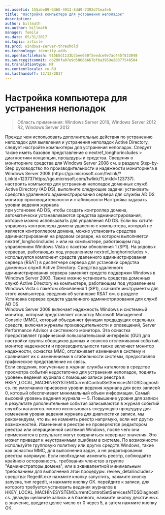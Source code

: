 ```yaml
---
ms.assetid: 155abe09-6360-4913-8dd9-7392d71ea4e6
title: "Настройка компьютера для устранения неполадок"
description: 
author: billmath
ms.author: billmath
manager: femila
ms.date: 05/31/2017
ms.topic: article
ms.prod: windows-server-threshold
ms.technology: identity-adds
ms.openlocfilehash: 915b8d1133b3bee050f5eedce9e7ac445f833048
ms.sourcegitcommit: db290fa07e9d50686667bfba3969e20377548504
ms.translationtype: MT
ms.contentlocale: ru-RU
ms.lasthandoff: 12/12/2017
---
```

# <a name="configuring-a-computer-for-troubleshooting"></a>Настройка компьютера для устранения неполадок

>Область применения: Windows Server 2016, Windows Server 2012 R2, Windows Server 2012


<developerConceptualDocument xmlns="https://ddue.schemas.microsoft.com/authoring/2003/5" xmlns:xlink="https://www.w3.org/1999/xlink" xmlns:xsi="https://www.w3.org/2001/XMLSchema-instance" xsi:schemaLocation="https://ddue.schemas.microsoft.com/authoring/2003/5 http://clixdevr3.blob.core.windows.net/ddueschema/developer.xsd">
  <introduction>
    <para>Прежде чем использовать дополнительные действия по устранению неполадок для выявления и устранения неполадок Active Directory, следует настройте компьютеры для устранения неполадок. Следует также иметь базовое представление о <token>nextref_longhorincludes > диагностики концепции, процедуры и средства. </para>
    <para>Сведения о мониторинге средства для Windows Server 2008 см. в разделе Step-by-Step руководство по производительности и надежности мониторинга в Windows Server 2008 (<externalLink><linkText>https://go.microsoft.com/fwlink/?LinkId=123737</linkText><linkUri>https://go.microsoft.com/fwlink/?LinkId=123737</linkUri></externalLink>).</para>
  </introduction>
  <section>
    <title>Задачи настройки для устранения неполадок</title>
    <content>
      <para>настроить компьютер для устранения неполадок доменных служб Active Directory (AD DS), выполните следующие задачи:</para>
      <para>
        <link xlink:href="#BKMK_2">установить средства удаленного администрирования сервера для службы AD DS</link>
      </para>
      <para>
        <link xlink:href="#BKMK_3">монитор производительности и стабильности Настройка</link>
      </para>
      <para>
        <link xlink:href="#BKMK_4">задавать уровни ведения журнала</link>
      </para>
    </content>
    <sections>
      <section address="BKMK_2">
        <title>Установка средств удаленного администрирования сервера для службы AD DS</title>
        <content>
          <para>при установке AD DS, чтобы создать контроллер домена, автоматически устанавливаются средства администрирования, которые можно использовать для управления AD DS. Если вы хотите управлять контроллеры домена удаленно с компьютера, который не является контроллером домена, можно установить средства администрирования на рядовом сервере, на котором выполняется <token>nextref_longhorincludes > или на компьютере, работающем под управлением Windows Vista с пакетом обновления 1 (SP1). На рядовых серверах, работающих под управлением <token>nextref_longhorincludes >, используется компонент средств удаленного администрирования сервера (RSAT) в диспетчере сервера для установки средства доменных служб Active Directory. Средства удаленного администрирования сервера заменяет средств поддержки Windows в Windows Server 2003. Также можно установить средства доменных служб Active Directory на компьютере, работающем под управлением Windows Vista с пакетом обновления 1 (SP1), скачайте инструменты для этого компьютера. </para>
          <para>сведения об установке RSAT см. в разделе <link xlink:href="610ba7d9-51b5-4e14-9232-0510a9091aba">Установка сервера средств удаленного администрирования для служб AD DS</link>.</para>
        </content>
      </section>
      <section address="BKMK_3">
        <title>Настройка монитор надежности и производительности</title>
        <content>
          <para>Windows Server 2008 включает надежность Windows и системный монитор, который представляет оснастку Microsoft Management Console (MMC), который объединяет функции предыдущих отдельных средств, включая журналы производительности и оповещений, Server Performance Advisor и системного монитора. Эта оснастка предоставляет графический пользовательский интерфейс (GUI) для настройки группы сборщиков данных и сеансов отслеживания событий. </para>
          <para>монитор надежности и производительности также включает монитор надежности, оснастка MMC, отслеживает изменения в систему и сравнивает их с изменениями в стабильности системы, предоставляя графическое представление их связь. </para>
        </content>
      </section>
      <section address="BKMK_4">
        <title>Настройка уровней ведения журнала</title>
        <content>
          <para>Если сведения, полученные в журнал службы каталогов в средстве просмотра событий недостаточно для устранения неполадок, поднять уровень ведения журнала с помощью записи реестра в <embeddedLabel>HKEY_LOCAL_MACHINESYSTEMCurrentControlSetServicesNTDSDiagnostics</embeddedLabel>. </para>
          <para>по умолчанию присвоено уровни ведения журнала для всех записей <embeddedLabel>0</embeddedLabel>, который обеспечивает минимальный объем информации. Самый высокий уровень ведения журнала — <embeddedLabel>5</embeddedLabel>. Повышение уровня для записи в результате дополнительные события записываются в журнал событий службы каталогов. </para>
          <para>можно использовать следующую процедуру для изменения уровня ведения журнала для диагностики записи. </para>
          <alert class="caution">
            <para>мы рекомендуем, что вы не изменять реестр напрямую, если нет других возможностей. Изменения в реестре не проверяются редактором реестра или операционной системой Windows, после чего они применяются в результате могут сохраниться неверные значения. Это может приведет к неустранимым ошибкам в системе. По возможности используйте групповую политику или других средств Windows, такие как оснастки MMC, для выполнения задач, а не редактирования реестра напрямую. Если необходимо изменить реестр, соблюдайте крайнюю осторожность. </para>
          </alert>
          <para>
            <embeddedLabel>требования</embeddedLabel>
          </para>
          <list class="bullet">
            <listItem>
              <para>членство в группе <embeddedLabel>"Администраторы домена"</embeddedLabel>, или в эквивалентной минимальным требованием для выполнения этой процедуры. <token>review_detailincludes></para>
            </listItem>
            <listItem>
              <para>средства: Regedit.exe</para>
            </listItem>
          </list>
          <procedure>
            <title>изменить уровень ведения журнала для диагностики записи</title>
            <steps class="ordered">
              <step>
                <content>
                  <para>нажмите кнопку <ui>запустить</ui>, нажмите кнопку <ui>запуска</ui>, тип <userInput>regedit</userInput>, и нажмите кнопку <ui>OK</ui>.</para>
                </content>
              </step>
              <step>
                <content>
                  <para>перейдите к записи, для которого требуется установить ведения журналов в <embeddedLabel>HKEY_LOCAL_MACHINESYSTEMCurrentControlSetServicesNTDSDiagnostics</embeddedLabel>.</para>
                </content>
              </step>
              <step>
                <content>
                  <para>дважды щелкните запись и в <embeddedLabel>базового</embeddedLabel>, нажмите кнопку <embeddedLabel>десятичных</embeddedLabel>.</para>
                </content>
              </step>
              <step>
                <content>
                  <para>в <embeddedLabel>значение</embeddedLabel>, введите целое число от <embeddedLabel>0</embeddedLabel> через <embeddedLabel>5</embeddedLabel>, а затем нажмите кнопку <ui>OK</ui>.</para>
                </content>
              </step>
            </steps>
          </procedure>
        </content>
      </section>
    </sections>
  </section>
  <relatedTopics />
</developerConceptualDocument>


